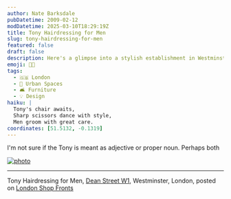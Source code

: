 ```yaml
---
author: Nate Barksdale
pubDatetime: 2009-02-12
modDatetime: 2025-03-10T18:29:19Z
title: Tony Hairdressing for Men
slug: tony-hairdressing-for-men
featured: false
draft: false
description: Here's a glimpse into a stylish establishment in Westminster
emoji: 🧑‍🎤
tags:
  - 🇬🇧 London
  - 🌆 Urban Spaces
  - 🛋️ Furniture
  - 💡 Design
haiku: |
  Tony's chair awaits,  
  Sharp scissors dance with style,  
  Men groom with great care.
coordinates: [51.5132, -0.1319]
---
```


I'm not sure if the Tony is meant as adjective or proper noun. Perhaps both

[![photo](http://culture-making.com/media/31nE0ng73is1lrqax2CaMhCBo1_500.jpg)](http://londonshopfronts.tumblr.com/post/70851937/tony-hairdressing-for-men-dean-street-w1)

---

Tony Hairdressing for Men, [Dean Street W1](http://maps.google.com/maps?q=london+dean+street+w1+map&oe=utf-8&client=firefox-a&ie=UTF8&split=0&gl=us&ei=Kn2USbnbDor2sAPc4fWxBw&ll=51.513216,-0.131879&spn=0.009588,0.018411&t=h&z=16&iwloc=addr), Westminster, London, posted on [London Shop Fronts](http://londonshopfronts.tumblr.com/post/70851937/tony-hairdressing-for-men-dean-street-w1)
